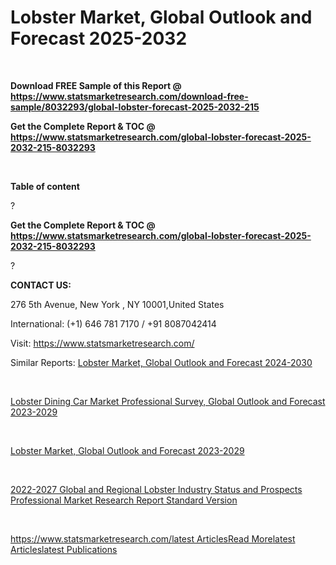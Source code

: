 <h1>Lobster Market, Global Outlook and Forecast 2025-2032</h1><br/><p><strong>Download FREE Sample of this Report @ <a href="https://www.statsmarketresearch.com/download-free-sample/8032293/global-lobster-forecast-2025-2032-215">https://www.statsmarketresearch.com/download-free-sample/8032293/global-lobster-forecast-2025-2032-215</a></strong></p>
 
 
 
 <div><b>Get the Complete Report & TOC @ <a href="https://www.statsmarketresearch.com/global-lobster-forecast-2025-2032-215-8032293">https://www.statsmarketresearch.com/global-lobster-forecast-2025-2032-215-8032293</a></b></div>
 
 
 
 <p><br />
 
 <b>Table of content</b></p>
 
 
 
 <p>? </p>
 
 
 
 <div><b>Get the Complete Report & TOC @ <a href="https://www.statsmarketresearch.com/global-lobster-forecast-2025-2032-215-8032293">https://www.statsmarketresearch.com/global-lobster-forecast-2025-2032-215-8032293</a></b></div>
 
 
 
 <p>? </p>
 
 
 
 <p><b>CONTACT US:</b><br />
 
 276 5th Avenue, New York , NY 10001,United States<br />
 
 International: (+1) 646 781 7170 / +91 8087042414<br />
 
 Visit: <a href="https://www.statsmarketresearch.com/">https://www.statsmarketresearch.com/</a><br />
 
 Similar Reports: <a href="https://www.statsmarketresearch.com/global-lobster-forecast-2025-2032-215-8032293">Lobster Market, Global Outlook and Forecast 2024-2030</a><br />
 
 <br />
 
 <a href="https://www.statsmarketresearch.com/global-lobster-forecast-2025-2032-215-8032293">Lobster Dining Car Market Professional Survey, Global Outlook and Forecast 2023-2029</a><br />
 
 <br />
 
 <a href="https://www.statsmarketresearch.com/global-lobster-forecast-2025-2032-215-8032293">Lobster Market, Global Outlook and Forecast 2023-2029</a><br />
 
 <br />
 
 <a href="https://www.statsmarketresearch.com/global-lobster-forecast-2025-2032-215-8032293">2022-2027 Global and Regional Lobster Industry Status and Prospects Professional Market Research Report Standard Version</a><br />
 
 <br />
 
 <a href="https://gyeongbokgung.com">https://www.statsmarketresearch.com/</a><a href="https://hallyeomaritime.com">latest Articles</a><a href="https://jingwansa.com">Read More</a><a href="https://nguoiviet.jp/">latest Articles</a><a href="https://www.intelmarketresearch.com/">latest Publications</a></p>
